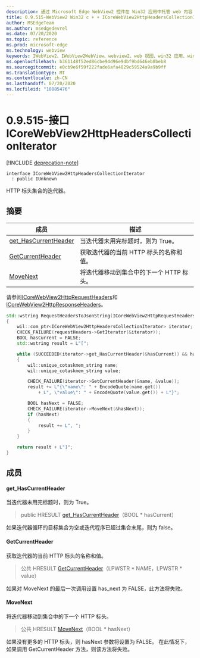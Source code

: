 ```yaml
---
description: 通过 Microsoft Edge WebView2 控件在 Win32 应用中托管 web 内容
title: 0.9.515-WebView2 Win32 c + + ICoreWebView2HttpHeadersCollectionIterator
author: MSEdgeTeam
ms.author: msedgedevrel
ms.date: 07/20/2020
ms.topic: reference
ms.prod: microsoft-edge
ms.technology: webview
keywords: IWebView2、IWebView2WebView、webview2、web 视图、win32 应用、win32、edge、ICoreWebView2、ICoreWebView2Controller、浏览器控件、边缘 html
ms.openlocfilehash: b361148f52ed86cbe94d96e9dbf9bd646eb8beb8
ms.sourcegitcommit: e0cb9e6f59f222fade6afa4829c59524a9a9b9ff
ms.translationtype: MT
ms.contentlocale: zh-CN
ms.lasthandoff: 07/20/2020
ms.locfileid: "10885476"
---
```

# 0.9.515-接口 ICoreWebView2HttpHeadersCollectionIterator 

[!INCLUDE [deprecation-note](../../includes/deprecation-note.md)]

```
interface ICoreWebView2HttpHeadersCollectionIterator
  : public IUnknown
```

HTTP 标头集合的迭代器。

## 摘要

 成员                        | 描述
--------------------------------|---------------------------------------------
[get_HasCurrentHeader](#get_hascurrentheader) | 当迭代器未用完标题时，则为 True。
[GetCurrentHeader](#getcurrentheader) | 获取迭代器的当前 HTTP 标头的名称和值。
[MoveNext](#movenext) | 将迭代器移动到集合中的下一个 HTTP 标头。

请参阅[ICoreWebView2HttpRequestHeaders](icorewebview2httprequestheaders.md)和[ICoreWebView2HttpResponseHeaders](icorewebview2httpresponseheaders.md)。 
```cpp
std::wstring RequestHeadersToJsonString(ICoreWebView2HttpRequestHeaders* requestHeaders)
{
    wil::com_ptr<ICoreWebView2HttpHeadersCollectionIterator> iterator;
    CHECK_FAILURE(requestHeaders->GetIterator(&iterator));
    BOOL hasCurrent = FALSE;
    std::wstring result = L"[";

    while (SUCCEEDED(iterator->get_HasCurrentHeader(&hasCurrent)) && hasCurrent)
    {
        wil::unique_cotaskmem_string name;
        wil::unique_cotaskmem_string value;

        CHECK_FAILURE(iterator->GetCurrentHeader(&name, &value));
        result += L"{\"name\": " + EncodeQuote(name.get())
            + L", \"value\": " + EncodeQuote(value.get()) + L"}";

        BOOL hasNext = FALSE;
        CHECK_FAILURE(iterator->MoveNext(&hasNext));
        if (hasNext)
        {
            result += L", ";
        }
    }

    return result + L"]";
}
```

## 成员

#### get_HasCurrentHeader 

当迭代器未用完标题时，则为 True。

> public HRESULT [get_HasCurrentHeader](#get_hascurrentheader)（BOOL * hasCurrent）

如果迭代器循环的目标集合为空或迭代程序已超过集合末尾，则为 false。

#### GetCurrentHeader 

获取迭代器的当前 HTTP 标头的名称和值。

> 公共 HRESULT [GetCurrentHeader](#getcurrentheader)（LPWSTR * NAME，LPWSTR * value）

如果对 MoveNext 的最后一次调用设置 has_next 为 FALSE，此方法将失败。

#### MoveNext 

将迭代器移动到集合中的下一个 HTTP 标头。

> 公共 HRESULT [MoveNext](#movenext)（BOOL * hasNext）

如果没有更多的 HTTP 标头，则 hasNext 参数将设置为 FALSE。 在此情况下，如果调用 GetCurrentHeader 方法，则该方法将失败。

